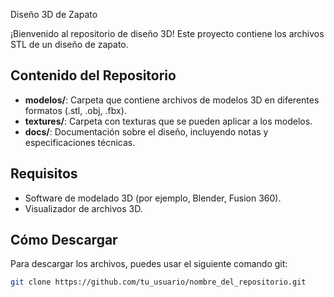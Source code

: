  Diseño 3D de Zapato

¡Bienvenido al repositorio de diseño 3D! Este proyecto contiene los archivos STL de un diseño de zapato.

## Contenido del Repositorio

- **modelos/**: Carpeta que contiene archivos de modelos 3D en diferentes formatos (.stl, .obj, .fbx).
- **textures/**: Carpeta con texturas que se pueden aplicar a los modelos.
- **docs/**: Documentación sobre el diseño, incluyendo notas y especificaciones técnicas.

## Requisitos

- Software de modelado 3D (por ejemplo, Blender, Fusion 360).
- Visualizador de archivos 3D.

## Cómo Descargar

Para descargar los archivos, puedes usar el siguiente comando git:

```bash
git clone https://github.com/tu_usuario/nombre_del_repositorio.git
